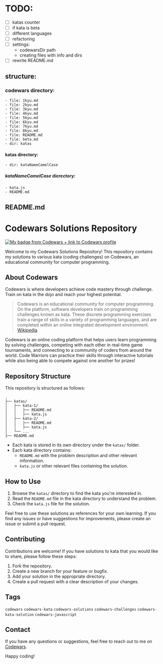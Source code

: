 # TODO:
- [ ] katas counter
- [ ] if kata is beta
- [ ] different languages
- [ ] refactoring
- [ ] settings:
    - codewarsDir path
    - creating files with info and dirs
- [ ] rewrite README.md

## structure:
### codewars directory:
    - file: 1kyu.md
    - file: 2kyu.md
    - file: 3kyu.md
    - file: 4kyu.md
    - file: 5kyu.md
    - file: 6kyu.md
    - file: 7kyu.md
    - file: 8kyu.md
    - file: README.md
    - file: beta.md
    - dir: katas
#### katas directory:
    - dir: kataNameCamelCase
##### kataNameCamelCase dierectory:
    - kata.js
    - README.md

## README.md
# Codewars Solutions Repository

[![My badge from Codewars + link to Codewars profile](https://www.codewars.com/users/DreasWeiss/badges/large)](https://www.codewars.com/users/DreasWeiss)

Welcome to my Codewars Solutions Repository! This repository contains my solutions to various kata (coding challenges) on Codewars, an educational community for computer programming.

## About Codewars

Codewars is where developers achieve code mastery through challenge. Train on kata in the dojo and reach your highest potential.

> Codewars is an educational community for computer programming. On the platform, software developers train on programming challenges known as kata. These discrete programming exercises train a range of skills in a variety of programming languages, and are completed within an online integrated development environment. [Wikipedia](https://en.wikipedia.org/wiki/Codewars)

Codewars is an online coding platform that helps users learn programming by solving challenges, competing with each other in real-time game tournaments, and connecting to a community of coders from around the world. Code Warriors can practice their skills through interactive tutorials while also being able to compete against one another for prizes!

## Repository Structure

This repository is structured as follows:

```
.
├── katas/
│   ├── kata-1/
│   │   ├── README.md
│   │   ├── kata.js
│   ├── kata-2/
│   │   ├── README.md
│   │   ├── kata.js
│   └── ...
├── README.md

```

- Each kata is stored in its own directory under the `katas/` folder.
- Each kata directory contains:
  - `README.md` with the problem description and other relevant information.
  - `kata.js` or other relevant files containing the solution.

## How to Use

1. Browse the `katas/` directory to find the kata you're interested in.
2. Read the `README.md` file in the kata directory to understand the problem.
3. Check the `kata.js` file for the solution.

Feel free to use these solutions as references for your own learning. If you find any issues or have suggestions for improvements, please create an issue or submit a pull request.

## Contributing

Contributions are welcome! If you have solutions to kata that you would like to share, please follow these steps:

1. Fork the repository.
2. Create a new branch for your feature or bugfix.
3. Add your solution in the appropriate directory.
4. Create a pull request with a clear description of your changes.

## Tags

`codewars` `codewars-kata` `codewars-solutions` `codewars-challenges` `codewars-kata-solution` `codewars-javascript`

## Contact

If you have any questions or suggestions, feel free to reach out to me on [Codewars](https://www.codewars.com/users/DreasWeiss).

Happy coding!